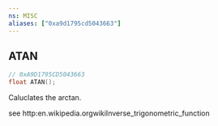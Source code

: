 ```yaml
---
ns: MISC
aliases: ["0xa9d1795cd5043663"]
---
```

## ATAN

```c
// 0xA9D1795CD5043663
float ATAN();
```

Caluclates the arctan.

see http:en.wikipedia.orgwikiInverse_trigonometric_function

